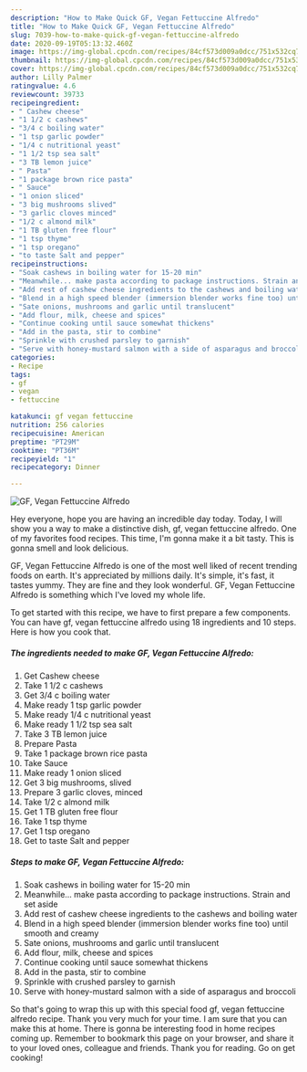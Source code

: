 ```yaml
---
description: "How to Make Quick GF, Vegan Fettuccine Alfredo"
title: "How to Make Quick GF, Vegan Fettuccine Alfredo"
slug: 7039-how-to-make-quick-gf-vegan-fettuccine-alfredo
date: 2020-09-19T05:13:32.460Z
image: https://img-global.cpcdn.com/recipes/84cf573d009a0dcc/751x532cq70/gf-vegan-fettuccine-alfredo-recipe-main-photo.jpg
thumbnail: https://img-global.cpcdn.com/recipes/84cf573d009a0dcc/751x532cq70/gf-vegan-fettuccine-alfredo-recipe-main-photo.jpg
cover: https://img-global.cpcdn.com/recipes/84cf573d009a0dcc/751x532cq70/gf-vegan-fettuccine-alfredo-recipe-main-photo.jpg
author: Lilly Palmer
ratingvalue: 4.6
reviewcount: 39733
recipeingredient:
- " Cashew cheese"
- "1 1/2 c cashews"
- "3/4 c boiling water"
- "1 tsp garlic powder"
- "1/4 c nutritional yeast"
- "1 1/2 tsp sea salt"
- "3 TB lemon juice"
- " Pasta"
- "1 package brown rice pasta"
- " Sauce"
- "1 onion sliced"
- "3 big mushrooms slived"
- "3 garlic cloves minced"
- "1/2 c almond milk"
- "1 TB gluten free flour"
- "1 tsp thyme"
- "1 tsp oregano"
- "to taste Salt and pepper"
recipeinstructions:
- "Soak cashews in boiling water for 15-20 min"
- "Meanwhile... make pasta according to package instructions. Strain and set aside"
- "Add rest of cashew cheese ingredients to the cashews and boiling water"
- "Blend in a high speed blender (immersion blender works fine too) until smooth and creamy"
- "Sate onions, mushrooms and garlic until translucent"
- "Add flour, milk, cheese and spices"
- "Continue cooking until sauce somewhat thickens"
- "Add in the pasta, stir to combine"
- "Sprinkle with crushed parsley to garnish"
- "Serve with honey-mustard salmon with a side of asparagus and broccoli"
categories:
- Recipe
tags:
- gf
- vegan
- fettuccine

katakunci: gf vegan fettuccine 
nutrition: 256 calories
recipecuisine: American
preptime: "PT29M"
cooktime: "PT36M"
recipeyield: "1"
recipecategory: Dinner

---
```



![GF, Vegan Fettuccine Alfredo](https://img-global.cpcdn.com/recipes/84cf573d009a0dcc/751x532cq70/gf-vegan-fettuccine-alfredo-recipe-main-photo.jpg)

Hey everyone, hope you are having an incredible day today. Today, I will show you a way to make a distinctive dish, gf, vegan fettuccine alfredo. One of my favorites food recipes. This time, I'm gonna make it a bit tasty. This is gonna smell and look delicious.



GF, Vegan Fettuccine Alfredo is one of the most well liked of recent trending foods on earth. It's appreciated by millions daily. It's simple, it's fast, it tastes yummy. They are fine and they look wonderful. GF, Vegan Fettuccine Alfredo is something which I've loved my whole life.


To get started with this recipe, we have to first prepare a few components. You can have gf, vegan fettuccine alfredo using 18 ingredients and 10 steps. Here is how you cook that.

<!--inarticleads1-->

##### The ingredients needed to make GF, Vegan Fettuccine Alfredo:

1. Get  Cashew cheese
1. Take 1 1/2 c cashews
1. Get 3/4 c boiling water
1. Make ready 1 tsp garlic powder
1. Make ready 1/4 c nutritional yeast
1. Make ready 1 1/2 tsp sea salt
1. Take 3 TB lemon juice
1. Prepare  Pasta
1. Take 1 package brown rice pasta
1. Take  Sauce
1. Make ready 1 onion sliced
1. Get 3 big mushrooms, slived
1. Prepare 3 garlic cloves, minced
1. Take 1/2 c almond milk
1. Get 1 TB gluten free flour
1. Take 1 tsp thyme
1. Get 1 tsp oregano
1. Get to taste Salt and pepper




<!--inarticleads2-->

##### Steps to make GF, Vegan Fettuccine Alfredo:

1. Soak cashews in boiling water for 15-20 min
1. Meanwhile... make pasta according to package instructions. Strain and set aside
1. Add rest of cashew cheese ingredients to the cashews and boiling water
1. Blend in a high speed blender (immersion blender works fine too) until smooth and creamy
1. Sate onions, mushrooms and garlic until translucent
1. Add flour, milk, cheese and spices
1. Continue cooking until sauce somewhat thickens
1. Add in the pasta, stir to combine
1. Sprinkle with crushed parsley to garnish
1. Serve with honey-mustard salmon with a side of asparagus and broccoli




So that's going to wrap this up with this special food gf, vegan fettuccine alfredo recipe. Thank you very much for your time. I am sure that you can make this at home. There is gonna be interesting food in home recipes coming up. Remember to bookmark this page on your browser, and share it to your loved ones, colleague and friends. Thank you for reading. Go on get cooking!
